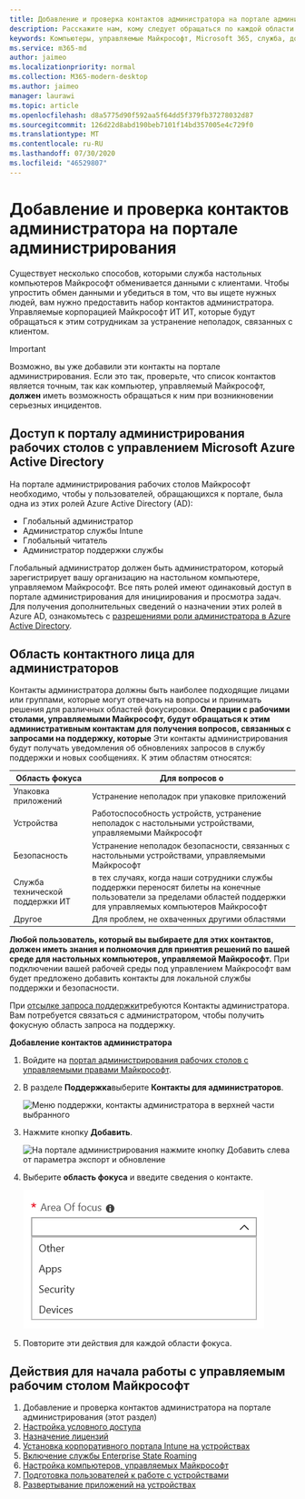 ```yaml
---
title: Добавление и проверка контактов администратора на портале администрирования
description: Расскажите нам, кому следует обращаться по каждой области фокуса.
keywords: Компьютеры, управляемые Майкрософт, Microsoft 365, служба, документация
ms.service: m365-md
author: jaimeo
ms.localizationpriority: normal
ms.collection: M365-modern-desktop
ms.author: jaimeo
manager: laurawi
ms.topic: article
ms.openlocfilehash: d8a5775d90f592aa5f64dd5f379fb37278032d87
ms.sourcegitcommit: 126d22d8abd190beb7101f14bd357005e4c729f0
ms.translationtype: MT
ms.contentlocale: ru-RU
ms.lasthandoff: 07/30/2020
ms.locfileid: "46529807"
---
```

# <a name="add-and-verify-admin-contacts-in-the-admin-portal"></a>Добавление и проверка контактов администратора на портале администрирования

Существует несколько способов, которыми служба настольных компьютеров Майкрософт обменивается данными с клиентами. Чтобы упростить обмен данными и убедиться в том, что вы ищете нужных людей, вам нужно предоставить набор контактов администратора. Управляемые корпорацией Майкрософт ИТ ИТ, которые будут обращаться к этим сотрудникам за устранение неполадок, связанных с клиентом.

> [!IMPORTANT]
> Возможно, вы уже добавили эти контакты на портале администрирования. Если это так, проверьте, что список контактов является точным, так как компьютер, управляемый Майкрософт, **должен** иметь возможность обращаться к ним при возникновении серьезных инцидентов.

## <a name="azure-active-directory-access-for-microsoft-managed-desktop-admin-portal"></a>Доступ к порталу администрирования рабочих столов с управлением Microsoft Azure Active Directory

На портале администрирования рабочих столов Майкрософт необходимо, чтобы у пользователей, обращающихся к портале, была одна из этих ролей Azure Active Directory (AD):
- Глобальный администратор
- Администратор службы Intune
- Глобальный читатель
- Администратор поддержки службы

Глобальный администратор должен быть администратором, который зарегистрирует вашу организацию на настольном компьютере, управляемом Майкрософт. Все пять ролей имеют одинаковый доступ в портале администрирования для инициирования и просмотра задач. Для получения дополнительных сведений о назначении этих ролей в Azure AD, ознакомьтесь с [разрешениями роли администратора в Azure Active Directory](https://docs.microsoft.com/azure/active-directory/users-groups-roles/directory-assign-admin-roles). 

## <a name="admin-contact-areas-of-focus"></a>Область контактного лица для администраторов

Контакты администратора должны быть наиболее подходящие лицами или группами, которые могут отвечать на вопросы и принимать решения для различных областей фокусировки. **Операции с рабочими столами, управляемыми Майкрософт, будут обращаться к этим административным контактам для получения вопросов, связанных с запросами на поддержку, которые** Эти контакты администрирования будут получать уведомления об обновлениях запросов в службу поддержки и новых сообщениях. К этим областям относятся:

Область фокуса | Для вопросов о
--- | ---
Упаковка приложений | Устранение неполадок при упаковке приложений
Устройства | Работоспособность устройств, устранение неполадок с настольными устройствами, управляемыми Майкрософт
Безопасность | Устранение неполадок безопасности, связанных с настольными устройствами, управляемыми Майкрософт
Служба технической поддержки ИТ | в тех случаях, когда наши сотрудники службы поддержки переносят билеты на конечные пользователи за пределами областей поддержки для управляемых компьютеров Майкрософт 
Другое | Для проблем, не охваченных другими областями

**Любой пользователь, который вы выбираете для этих контактов, должен иметь знания и полномочия для принятия решений по вашей среде для настольных компьютеров, управляемой Майкрософт.** При подключении вашей рабочей среды под управлением Майкрософт вам будет предложено добавить контакты для локальной службы поддержки и безопасности. 

При [отсылке запроса поддержки](../service-description/support.md)требуются Контакты администратора. Вам потребуется связаться с администратором, чтобы получить фокусную область запроса на поддержку. 

**Добавление контактов администратора**

1.  Войдите на [портал администрирования рабочих столов с управляемыми правами Майкрософт](https://aka.ms/mwaasportal). 

2.  В разделе **Поддержка**выберите **Контакты для администраторов**. 

    ![Меню поддержки, контакты администратора в верхней части выбранного](../../media/admincontacts.png)

3. Нажмите кнопку **Добавить**.

    ![На портале администрирования нажмите кнопку Добавить слева от параметра экспорт и обновление](../../media/adminadd.png)

4.  Выберите **область фокуса** и введите сведения о контакте. 

    ![список областей фокуса, таких как другие, приложения и безопасность;](../../media/areaoffocus.png)

5. Повторите эти действия для каждой области фокуса. 

## <a name="steps-to-get-started-with-microsoft-managed-desktop"></a>Действия для начала работы с управляемым рабочим столом Майкрософт

1. Добавление и проверка контактов администратора на портале администрирования (этот раздел)
2. [Настройка условного доступа](conditional-access.md)
3. [Назначение лицензий](assign-licenses.md)
4. [Установка корпоративного портала Intune на устройствах](company-portal.md)
5. [Включение службы Enterprise State Roaming](enterprise-state-roaming.md)
6. [Настройка компьютеров, управляемых Майкрософт](set-up-devices.md)
7. [Подготовка пользователей к работе с устройствами](get-started-devices.md)
8. [Развертывание приложений на устройствах](deploy-apps.md)
